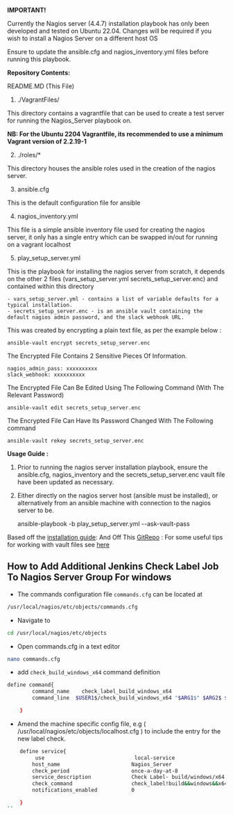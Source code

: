 **IMPORTANT!**

Currently the Nagios server (4.4.7) installation playbook has only been developed and tested on Ubuntu 22.04. Changes will be required if you wish to install a Nagios Server on a different host OS

Ensure to update the ansible.cfg and nagios_inventory.yml files before running this playbook.

**Repository Contents:**

README.MD (This File)

1) ./VagrantFiles/

  This directory contains a vagrantfile that can be used to create a test server for running the Nagios_Server playbook on.

  **NB: For the Ubuntu 2204 Vagrantfile, its recommended to use a minimum Vagrant version of 2.2.19-1**

2) ./roles/*

This directory houses the ansible roles used in the creation of the nagios server.

3) ansible.cfg

This is the default configuration file for ansible

4) nagios_inventory.yml

This file is a simple ansible inventory file used for creating the nagios server, it only has a single entry which can be swapped in/out for running on a vagrant localhost

5)  play_setup_server.yml

This is the playbook for installing the nagios server from scratch, it depends on the other 2 files (vars_setup_server.yml secrets_setup_server.enc) and contained within this directory

    - vars_setup_server.yml - contains a list of variable defaults for a typical installation.
    - secrets_setup_server.enc - is an ansible vault containing the default nagios admin password, and the slack webhook URL.

This was created by encrypting a plain text file, as per the example below :

    ansible-vault encrypt secrets_setup_server.enc

The Encrypted File Contains 2 Sensitive Pieces Of Information.

    nagios_admin_pass: xxxxxxxxxx
    slack_webhook: xxxxxxxxxx

The Encrypted File Can Be Edited Using The Following Command (With The Relevant Password)

    ansible-vault edit secrets_setup_server.enc

The Encrypted File Can Have Its Password Changed With The Following command

    ansible-vault rekey secrets_setup_server.enc


**Usage Guide :**

1) Prior to running the nagios server installation playbook, ensure the ansible.cfg, nagios_inventory and the secrets_setup_server.enc vault file have been updated as necessary.

2) Either directly on the nagios server host (ansible must be installed), or alternatively from an ansible machine with connection to the nagios server to be.

    ansible-playbook -b play_setup_server.yml --ask-vault-pass

Based off the [installation guide](https://support.nagios.com/kb/article/nagios-core-installing-nagios-core-from-source-96.html):
And Off This [GitRepo](https://github.com/Willsparker/AnsibleBoilerPlates/tree/main/Nagios) :
For some useful tips for working with vault files see [here](https://docs.ansible.com/ansible/latest/user_guide/vault.html)

## How to Add Additional Jenkins Check Label Job To Nagios Server Group For windows ##

* The commands configuration file `commands.cfg` can be located at 
```bash
/usr/local/nagios/etc/objects/commands.cfg
```

* Navigate to

```bash
cd /usr/local/nagios/etc/objects
```

* Open commands.cfg in a text editor

```bash
nano commands.cfg
```
* add `check_build_windows_x64` command definition

```bash
define command{
	    command_name	check_label_build_windows_x64
	    command_line  $USER1$/check_build_windows_x64 "$ARG1$" $ARG2$ $ARG3$

	}
```
*  Amend the machine specific config file, e.g ( /usr/local/nagios/etc/objects/localhost.cfg ) to include the entry for the new label check.

```bash
	define service{
		 use                             local-service
        host_name                       Nagios_Server
        check_period                    once-a-day-at-8
        service_description             Check Label- build/windows/x64
        check_command                   check_label!build&&windows&&x64!75!30
        notifications_enabled           0

	}
``
